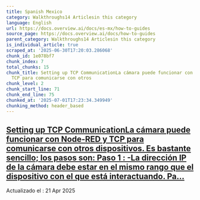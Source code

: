 ```yaml
---
title: Spanish Mexico
category: Walkthroughs14 Articlesin this category
language: English
url: https://docs.overview.ai/docs/es-mx/how-to-guides
source_page: https://docs.overview.ai/docs/how-to-guides
parent_category: Walkthroughs14 Articlesin this category
is_individual_article: true
scraped_at: '2025-06-30T17:20:03.286068'
chunk_id: 1e078bf7
chunk_index: 7
total_chunks: 15
chunk_title: Setting up TCP CommunicationLa cámara puede funcionar con Node-RED y
  TCP para comunicarse con otros
chunk_level: 2
chunk_start_line: 71
chunk_end_line: 75
chunked_at: '2025-07-01T17:23:34.349949'
chunking_method: header_based
---
```


## [Setting up TCP CommunicationLa cámara puede funcionar con Node-RED y TCP para comunicarse con otros dispositivos. Es bastante sencillo; los pasos son: Paso 1 : -La dirección IP de la cámara debe estar en el mismo rango que el dispositivo con el que está interactuando. Pa...](/docs/es-mx/tcp-communication)

Actualizado el : 21 Apr 2025
